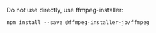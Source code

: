 Do not use directly, use ffmpeg-installer:

    npm install --save @ffmpeg-installer-jb/ffmpeg
    
